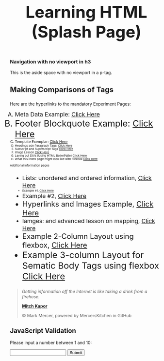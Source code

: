 <!DOCTYPE html>
<html lang="en" dir="ltr">

  <head>
    <meta charset="utf-8">
    <title>Something For Someone</title>
    <meta name="author" content="Mark Mercer">
    <meta name="description" content="Something For Someone"> <!--Webpage Description -->
    <meta name="keywords" content="Learning, Tag, HTML, Layout">
    <meta name="viewport" content="width=device-width, initial-scale=1.0">
     <style> div {//border;} </style>
      </head>
        <body>
          <div><header><h1 style="font-size:5.6vw;">Learning HTML (Splash Page)</h1></header></div>
            <div><h3><nav>Navigation with no viewport in h3</nav></h3></div>
              <div>
                <aside>
        <p>This is the aside space with no viewport in a p-tag.</p>
      </aside>
    </div>
      <div>
       <section>
        <h3 style="font-size:2.5vw;">Making Comparisons of Tags</h3>
        <article>
          <p>Here are the hyperlinks to the mandatory Experiment Pages: </p>
          <ol style="font-size:1vw;" type="A">
            <li style="font-size:2vw;"> Meta Data Example: <a href="" target="_blank">Click Here</a>
            <li style="font-size:3vw;"> Footer Blockquote Example: <a href="" target="_blank">Click Here</a>
            <li style="font-size:1.25vw;"> Template Exemplar: <a href="" target="_blank">Click Here</a>
            <li style="font-size:1vw;"> Headings adn Paragraph Tags: <a href="" target="_blank">Click Here</a>
            <li > Subscript and Superscript Tags <a href="" target="_blank">Click Here</a>
            <li > Image Lesson <a href="" target="_blank">Click Here</a>
            <li style="font-size:1vw;"> Laying out DIVs (Using HTML BoilerPalte) <a href="" target="_blank">Click Here</a>
            <li style="font-size:1vw;"> What this index page might look like with Flexbox <a href="" target="_blank">Click Here</a>
          </ol>
          <p style="font-size:1vw;">Additional information pages</p>
          <ul style="font-size:2.5vw;" style="list-style-type:square;">
            <li style="font-size:2vw;"> Lists: unordered and ordered information, <a href="" target="_blank">Click Here</a>
            <li style="font-size:1vw;"> Example #1, <a href="" target="_blank">Click Here</a>
            <li style="font-size:2vw;"> Example #2, <a href="" target="_blank">Click Here</a>
            <li > Hyperlinks and Images Example, <a href="" target="_blank">Click Here</a>
            <li style="font-size:2vw;"> Iamges: and advanced lesson on mapping, <a href="" target="_blank">Click Here</a>
            <li > Example 2-Column Layout using flexbox, <a href="" target="_blank">Click Here</a>
            <li style="font-size:3vw;"> Example 3-column Layout for Sematic Body Tags using flexbox <a href="" target="_blank">Click Here</a>
          </ul>
        </article>
      </section>
    </div>
  </body>
<footer>
    <!-- Date Accessed: 20210916-->
    <blockquote cite="https://www.brainyquote.com/quotes/mitchell_kapor_163583">
      <p><em>Getting information off the Internet is like taking a drink from a firehose.</em></p>
        <p>
         <strong>
           <a href="https://www.brainyquote.com/quotes/mitchell_kapor_163583" target="_blank">
            Mitch Kapor
          </a>
        </strong>
      </p>
    <p>&copy Mark Mercer, powered by MercersKitchen in GitHub</p>
  </footer>
</html>
 <h2>JavaScript Validation</h2>
   <p>Please input a number between 1 and 10:</p>
     <input id="numb">
      <button type="button" onclick="myFunction()">Submit</button>
       <p id="demo"></p>
         <script>
    function myFunction() {
  // Get the value of the input field with id="numb"
  let x = document.getElementById("numb").value;
  // If x is Not a Number or less than one or greater than 100
  let text;
  if (isNaN(x) || x < 1 || x > 100) {
    text = "Input not valid";
  } else {
    text = "Input OK";
  }
  document.getElementById("demo").innerHTML = text;
}
